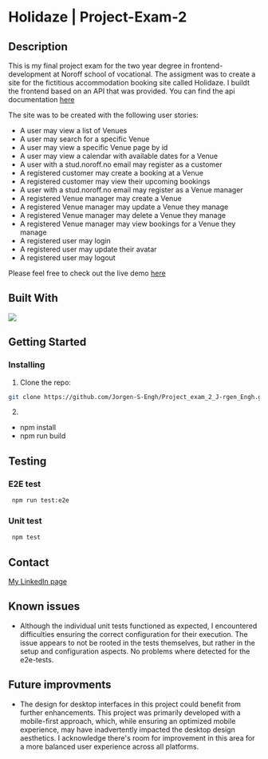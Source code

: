 # Holidaze | Project-Exam-2

## Description

This is my final project exam for the two year degree in frontend-development at Noroff school of vocational. The assigment was to create a site for the fictitious accommodation booking site called Holidaze. I buildt the frontend based on an API that was provided. You can find the api documentation [here](https://docs.noroff.dev/holidaze/authentication)

The site was to be created with the following user stories:

* A user may view a list of Venues
* A user may search for a specific Venue
* A user may view a specific Venue page by id
* A user may view a calendar with available dates for a Venue
* A user with a stud.noroff.no email may register as a customer
* A registered customer may create a booking at a Venue
* A registered customer may view their upcoming bookings
* A user with a stud.noroff.no email may register as a Venue manager
* A registered Venue manager may create a Venue
* A registered Venue manager may update a Venue they manage
* A registered Venue manager may delete a Venue they manage
* A registered Venue manager may view bookings for a Venue they manage
* A registered user may login
* A registered user may update their avatar
* A registered user may logout

Please feel free to check out the live demo [here](https://lovely-starburst-3ddc3e.netlify.app/)
## Built With

<p>
  <a href="https://skillicons.dev">
    <img src="https://skillicons.dev/icons?i=react,sass,github,vscode,figma" />
  </a>
</p>

## Getting Started

### Installing

1. Clone the repo:

```bash
git clone https://github.com/Jorgen-S-Engh/Project_exam_2_J-rgen_Engh.git
```
2. 
* npm install
* npm run build

## Testing
### E2E test
```bash
 npm run test:e2e
```
### Unit test
```bash
 npm test
```

## Contact

[My LinkedIn page](https://www.linkedin.com/in/j%C3%B8rgen-wiksaas-engh-902669100/)


## Known issues
* Although the individual unit tests functioned as expected, I encountered difficulties ensuring the correct configuration for their execution. The issue appears to not be rooted in the tests themselves, but rather in the setup and configuration aspects. No problems where detected for the e2e-tests. 

## Future improvments
* The design for desktop interfaces in this project could benefit from further enhancements. This project was primarily developed with a mobile-first approach, which, while ensuring an optimized mobile experience, may have inadvertently impacted the desktop design aesthetics. I acknowledge there's room for improvement in this area for a more balanced user experience across all platforms.